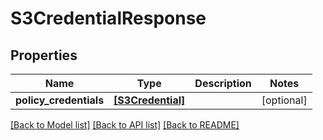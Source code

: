 # S3CredentialResponse


## Properties
Name | Type | Description | Notes
------------ | ------------- | ------------- | -------------
**policy_credentials** | [**[S3Credential]**](S3Credential.md) |  | [optional] 

[[Back to Model list]](../README.md#documentation-for-models) [[Back to API list]](../README.md#documentation-for-api-endpoints) [[Back to README]](../README.md)


